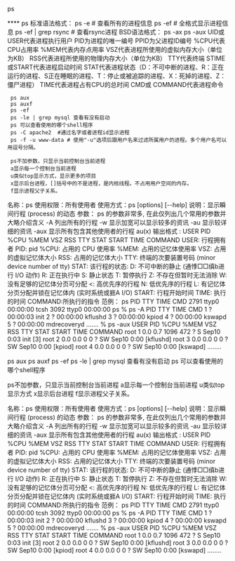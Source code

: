 ps


**** ps
     标准语法格式：
     ps -e # 查看所有的进程信息
     ps -ef # 全格式显示进程信息
     ps -ef | grep rsync # 查看rsync进程
     BSD语法格式：
     ps -ax
     ps -aux
     UID或USER代表进程执行用户
     PID为进程的唯一编号
     PPID为父进程ID编号
     %CPU代表CPU占用率
     %MEM代表内存点用率
     VSZ代表进程所使用的虚拟内存大小（单位为KB）
     RSS代表进程所使用的物理内存大小（单位为KB）
     TTY代表终端
     STIME或START代表进程启动时间
     STAT代表进程状态（D：不可中断的进程、R：正在运行的进程、S正在睡眠的进程、T：停止或被追踪的进程、X：死掉的进程、Z：僵尸进程）
     TIME代表进程占有CPU的总时间
     CMD或 COMMAND代表进程命令


     ps aux
     ps auxf
     ps -ef
     ps -le | grep mysql 查看有没有启动
     ps 可以查看使用的哪个shell程序
     ps -C apache2  #通过名字或者进程id显示进程
     ps -f -u www-data # 使用"-u"选项后跟用户名来过滤所属用户的进程。多个用户名可以用逗号分隔。

     ps不加参数，只显示当前控制台当前进程
     a显示每一个控制台当前进程
     u类似top显示方式，显示更多的项目
     x显示后台进程，[]括号中的不是进程，是内核线程。不占用用户空间的内存。
     f显示进程父子关系。


名称：ps
使用权限：所有使用者
使用方式：ps [options] [--help]
说明：显示瞬间行程 (process) 的动态
参数：
ps 的参数非常多, 在此仅列出几个常用的参数并大略介绍含义
-A 列出所有的行程
-w 显示加宽可以显示较多的资讯
-au 显示较详细的资讯
-aux 显示所有包含其他使用者的行程
au(x) 输出格式 :
USER PID %CPU %MEM VSZ RSS TTY STAT START TIME COMMAND
USER: 行程拥有者
PID: pid
%CPU: 占用的 CPU 使用率
%MEM: 占用的记忆体使用率
VSZ: 占用的虚拟记忆体大小
RSS: 占用的记忆体大小
TTY: 终端的次要装置号码 (minor device number of tty)
STAT: 该行程的状态:
D: 不可中断的静止 (通悸□□缜b进行 I/O 动作)
R: 正在执行中
S: 静止状态
T: 暂停执行
Z: 不存在但暂时无法消除
W: 没有足够的记忆体分页可分配
<: 高优先序的行程
N: 低优先序的行程
L: 有记忆体分页分配并锁在记忆体内 (实时系统或捱A I/O)
START: 行程开始时间
TIME: 执行的时间
COMMAND:所执行的指令
范例：
ps
PID TTY TIME CMD
2791 ttyp0 00:00:00 tcsh
3092 ttyp0 00:00:00 ps
% ps -A
PID TTY TIME CMD
1 ? 00:00:03 init
2 ? 00:00:00 kflushd
3 ? 00:00:00 kpiod
4 ? 00:00:00 kswapd
5 ? 00:00:00 mdrecoveryd
.......
% ps -aux
USER PID %CPU %MEM VSZ RSS TTY STAT START TIME COMMAND
root 1 0.0 0.7 1096 472 ? S Sep10 0:03 init [3]
root 2 0.0 0.0 0 0 ? SW Sep10 0:00 [kflushd]
root 3 0.0 0.0 0 0 ? SW Sep10 0:00 [kpiod]
root 4 0.0 0.0 0 0 ? SW Sep10 0:00 [kswapd]
........

ps aux
ps auxf
ps -ef
ps -le | grep mysql 查看有没有启动
ps 可以查看使用的哪个shell程序

ps不加参数，只显示当前控制台当前进程
a显示每一个控制台当前进程
u类似top显示方式
x显示后台进程
f显示进程父子关系。


名称：ps
使用权限：所有使用者
使用方式：ps [options] [--help]
说明：显示瞬间行程 (process) 的动态
参数：
ps 的参数非常多, 在此仅列出几个常用的参数并大略介绍含义
-A 列出所有的行程
-w 显示加宽可以显示较多的资讯
-au 显示较详细的资讯
-aux 显示所有包含其他使用者的行程
au(x) 输出格式 :
USER PID %CPU %MEM VSZ RSS TTY STAT START TIME COMMAND
USER: 行程拥有者
PID: pid
%CPU: 占用的 CPU 使用率
%MEM: 占用的记忆体使用率
VSZ: 占用的虚拟记忆体大小
RSS: 占用的记忆体大小
TTY: 终端的次要装置号码 (minor device number of tty)
STAT: 该行程的状态:
D: 不可中断的静止 (通悸□□缜b进行 I/O 动作)
R: 正在执行中
S: 静止状态
T: 暂停执行
Z: 不存在但暂时无法消除
W: 没有足够的记忆体分页可分配
<: 高优先序的行程
N: 低优先序的行程
L: 有记忆体分页分配并锁在记忆体内 (实时系统或捱A I/O)
START: 行程开始时间
TIME: 执行的时间
COMMAND:所执行的指令
范例：
ps
PID TTY TIME CMD
2791 ttyp0 00:00:00 tcsh
3092 ttyp0 00:00:00 ps
% ps -A
PID TTY TIME CMD
1 ? 00:00:03 init
2 ? 00:00:00 kflushd
3 ? 00:00:00 kpiod
4 ? 00:00:00 kswapd
5 ? 00:00:00 mdrecoveryd
.......
% ps -aux
USER PID %CPU %MEM VSZ RSS TTY STAT START TIME COMMAND
root 1 0.0 0.7 1096 472 ? S Sep10 0:03 init [3]
root 2 0.0 0.0 0 0 ? SW Sep10 0:00 [kflushd]
root 3 0.0 0.0 0 0 ? SW Sep10 0:00 [kpiod]
root 4 0.0 0.0 0 0 ? SW Sep10 0:00 [kswapd]
........
